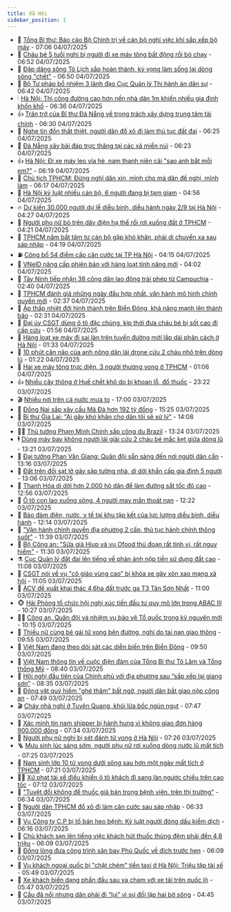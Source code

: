 ```yaml
---
title: Xã Hội
sidebar_position: 1
---
```


<!-- dantri-xa-hoi:START -->
- 🫣 [Tổng Bí thư: Báo cáo Bộ Chính trị về cán bộ nghỉ việc khi sắp xếp bộ máy](https://dantri.com.vn/xa-hoi/tong-bi-thu-bao-cao-bo-chinh-tri-ve-can-bo-nghi-viec-khi-sap-xep-bo-may-20250704135928142.htm) - 07:06 04/07/2025
- 💼 [Cháu bé 5 tuổi nghi bị người đi xe máy tông bất động rồi bỏ chạy](https://dantri.com.vn/xa-hoi/chau-be-5-tuoi-nghi-bi-nguoi-di-xe-may-tong-bat-dong-roi-bo-chay-20250704131748131.htm) - 06:52 04/07/2025
- 🎊 [Đập dâng sông Tô Lịch sắp hoàn thành, kỳ vọng làm sống lại dòng sông &quot;chết&quot;](https://dantri.com.vn/xa-hoi/dap-dang-song-to-lich-sap-hoan-thanh-ky-vong-lam-song-lai-dong-song-chet-20250704133612196.htm) - 06:50 04/07/2025
- 🙉 [Bộ Tư pháp bổ nhiệm 3 lãnh đạo Cục Quản lý Thi hành án dân sự](https://dantri.com.vn/xa-hoi/bo-tu-phap-bo-nhiem-3-lanh-dao-cuc-quan-ly-thi-hanh-an-dan-su-20250704133142543.htm) - 06:42 04/07/2025
- 🕯 [Hà Nội: Thi công đường cao hơn nền nhà dân 1m khiến nhiều gia đình khốn khổ](https://dantri.com.vn/xa-hoi/ha-noi-thi-cong-duong-cao-hon-nen-nha-dan-1m-khien-nhieu-gia-dinh-khon-kho-20250704010306888.htm) - 06:36 04/07/2025
- 👍 [Trăn trở của Bí thư Đà Nẵng về trọng trách xây dựng trung tâm tài chính](https://dantri.com.vn/xa-hoi/tran-tro-cua-bi-thu-da-nang-ve-trong-trach-xay-dung-trung-tam-tai-chinh-20250704131040887.htm) - 06:30 04/07/2025
- 🤖 [Nghe tin đồn thất thiệt, người dân đổ xô đi làm thủ tục đất đai](https://dantri.com.vn/xa-hoi/nghe-tin-don-that-thiet-nguoi-dan-do-xo-di-lam-thu-tuc-dat-dai-20250704115955882.htm) - 06:25 04/07/2025
- 🙉 [Đà Nẵng xây bãi đáp trực thăng tại các xã miền núi](https://dantri.com.vn/xa-hoi/da-nang-xay-bai-dap-truc-thang-tai-cac-xa-mien-nui-20250704122151086.htm) - 06:23 04/07/2025
- 👍 [Hà Nội: Đi xe máy leo vỉa hè, nam thanh niên cãi &quot;sao anh bắt mỗi em?&quot;](https://dantri.com.vn/xa-hoi/ha-noi-di-xe-may-leo-via-he-nam-thanh-nien-cai-sao-anh-bat-moi-em-20250704120840414.htm) - 06:19 04/07/2025
- 🗽 [Chủ tịch TPHCM: Đừng nghĩ dân xin, mình cho mà dân đề nghị, mình làm](https://dantri.com.vn/xa-hoi/chu-tich-tphcm-dung-nghi-dan-xin-minh-cho-ma-dan-de-nghi-minh-lam-20250704122923153.htm) - 06:17 04/07/2025
- 🗽 [Hà Nội kỷ luật nhiều cán bộ, 6 người đang bị tạm giam](https://dantri.com.vn/xa-hoi/ha-noi-ky-luat-nhieu-can-bo-6-nguoi-dang-bi-tam-giam-20250704105646675.htm) - 04:56 04/07/2025
- 🔥 [Dự kiến 30.000 người dự lễ diễu binh, diễu hành ngày 2/9 tại Hà Nội](https://dantri.com.vn/xa-hoi/du-kien-30000-nguoi-du-le-dieu-binh-dieu-hanh-ngay-29-tai-ha-noi-20250704112110944.htm) - 04:27 04/07/2025
- 🦒 [Người phụ nữ bò trên dây điện hạ thế rồi rơi xuống đất ở TPHCM](https://dantri.com.vn/xa-hoi/nguoi-phu-nu-bo-tren-day-dien-ha-the-roi-roi-xuong-dat-o-tphcm-20250704102626774.htm) - 04:21 04/07/2025
- 🧐 [TPHCM nắm bắt tâm tư cán bộ gặp khó khăn, phải di chuyển xa sau sáp nhập](https://dantri.com.vn/xa-hoi/tphcm-nam-bat-tam-tu-can-bo-gap-kho-khan-phai-di-chuyen-xa-sau-sap-nhap-20250704101011099.htm) - 04:19 04/07/2025
- ⛽️ [Công bố 54 điểm cấp căn cước tại TP Hà Nội](https://dantri.com.vn/xa-hoi/cong-bo-54-diem-cap-can-cuoc-tai-tp-ha-noi-20250704111359600.htm) - 04:15 04/07/2025
- 🚀 [VNeID nâng cấp phiên bản với hàng loạt tính năng mới](https://dantri.com.vn/xa-hoi/vneid-nang-cap-phien-ban-voi-hang-loat-tinh-nang-moi-20250704105921103.htm) - 04:02 04/07/2025
- 🦒 [Tây Ninh tiếp nhận 38 công dân lao động trái phép từ Campuchia](https://dantri.com.vn/xa-hoi/tay-ninh-tiep-nhan-38-cong-dan-lao-dong-trai-phep-tu-campuchia-20250704093254418.htm) - 02:40 04/07/2025
- 🦅 [TPHCM đánh giá những ngày đầu hợp nhất, vận hành mô hình chính quyền mới](https://dantri.com.vn/xa-hoi/tphcm-danh-gia-nhung-ngay-dau-hop-nhat-van-hanh-mo-hinh-chinh-quyen-moi-20250704091609973.htm) - 02:37 04/07/2025
- 🚀 [Áp thấp nhiệt đới hình thành trên Biển Đông, khả năng mạnh lên thành bão](https://dantri.com.vn/xa-hoi/ap-thap-nhiet-doi-hinh-thanh-tren-bien-dong-kha-nang-manh-len-thanh-bao-20250704092307195.htm) - 02:31 04/07/2025
- 🦅 [Đại úy CSGT dùng ô tô đặc chủng, kịp thời đưa cháu bé bị sốt cao đi cấp cứu](https://dantri.com.vn/xa-hoi/dai-uy-csgt-dung-o-to-dac-chung-kip-thoi-dua-chau-be-bi-sot-cao-di-cap-cuu-20250704084453587.htm) - 01:56 04/07/2025
- 🤠 [Hàng loạt xe máy đi sai làn trên tuyến đường mới lắp dải phân cách ở Hà Nội](https://dantri.com.vn/xa-hoi/hang-loat-xe-may-di-sai-lan-tren-tuyen-duong-moi-lap-dai-phan-cach-o-ha-noi-20250703230910152.htm) - 01:33 04/07/2025
- 💄 [10 phút cân não của anh nông dân lái drone cứu 2 cháu nhỏ trên dòng lũ](https://dantri.com.vn/xa-hoi/10-phut-can-nao-cua-anh-nong-dan-lai-drone-cuu-2-chau-nho-tren-dong-lu-20250704080045707.htm) - 01:22 04/07/2025
- 🥷 [Hai xe máy tông trực diện, 3 người thương vong ở TPHCM](https://dantri.com.vn/xa-hoi/hai-xe-may-tong-truc-dien-3-nguoi-thuong-vong-o-tphcm-20250704075117056.htm) - 01:06 04/07/2025
- 👍 [Nhiều cây thông ở Huế chết khô do bị khoan lỗ, đổ thuốc](https://dantri.com.vn/xa-hoi/nhieu-cay-thong-o-hue-chet-kho-do-bi-khoan-lo-do-thuoc-20250703163505014.htm) - 23:22 03/07/2025
- 🎬 [Nhiều nơi trên cả nước mưa to](https://dantri.com.vn/xa-hoi/nhieu-noi-tren-ca-nuoc-mua-to-20250703172714108.htm) - 17:00 03/07/2025
- 🦒 [Đồng Nai sắp xây cầu Mã Đà hơn 192 tỷ đồng](https://dantri.com.vn/xa-hoi/dong-nai-sap-xay-cau-ma-da-hon-192-ty-dong-20250703213547869.htm) - 15:25 03/07/2025
- 🌊 [Bí thư Gia Lai: &quot;Ai gây khó khăn cho dân tôi sẽ xử lý&quot;](https://dantri.com.vn/xa-hoi/bi-thu-gia-lai-ai-gay-kho-khan-cho-dan-toi-se-xu-ly-20250703192511330.htm) - 14:08 03/07/2025
- 🧑‍💻 [Thủ tướng Phạm Minh Chính sắp công du Brazil](https://dantri.com.vn/xa-hoi/thu-tuong-pham-minh-chinh-sap-cong-du-brazil-20250703200657138.htm) - 13:24 03/07/2025
- 🕴 [Dùng máy bay không người lái giải cứu 2 cháu bé mắc kẹt giữa dòng lũ](https://dantri.com.vn/xa-hoi/dung-may-bay-khong-nguoi-lai-giai-cuu-2-chau-be-mac-ket-giua-dong-lu-20250703195916075.htm) - 13:21 03/07/2025
- 🤔 [Đại tướng Phan Văn Giang: Quân đội sẵn sàng đến nơi người dân cần](https://dantri.com.vn/xa-hoi/dai-tuong-phan-van-giang-quan-doi-san-sang-den-noi-nguoi-dan-can-20250703193547667.htm) - 13:16 03/07/2025
- 💄 [Đất trên đồi sạt lở gây sập tường nhà, di dời khẩn cấp gia đình 5 người](https://dantri.com.vn/xa-hoi/dat-tren-doi-sat-lo-gay-sap-tuong-nha-di-doi-khan-cap-gia-dinh-5-nguoi-20250703193509226.htm) - 13:06 03/07/2025
- 🧠 [Thanh Hóa di dời hơn 2.000 hộ dân để làm đường sắt tốc độ cao](https://dantri.com.vn/xa-hoi/thanh-hoa-di-doi-hon-2000-ho-dan-de-lam-duong-sat-toc-do-cao-20250703183842792.htm) - 12:56 03/07/2025
- 🦣 [Ô tô con lao xuống sông, 4 người may mắn thoát nạn](https://dantri.com.vn/xa-hoi/o-to-con-lao-xuong-song-4-nguoi-may-man-thoat-nan-20250703191642097.htm) - 12:22 03/07/2025
- 💫 [Bảo đảm điện, nước, y tế tại khu tập kết của lực lượng diễu binh, diễu hành](https://dantri.com.vn/xa-hoi/bao-dam-dien-nuoc-y-te-tai-khu-tap-ket-cua-luc-luong-dieu-binh-dieu-hanh-20250703185329832.htm) - 12:14 03/07/2025
- 🚀 [&quot;Vận hành chính quyền địa phương 2 cấp, thủ tục hành chính thông suốt&quot;](https://dantri.com.vn/xa-hoi/van-hanh-chinh-quyen-dia-phuong-2-cap-thu-tuc-hanh-chinh-thong-suot-20250703183359144.htm) - 11:39 03/07/2025
- 🤔 [Bộ Công an: &quot;Sữa giả Hiup và vụ Ofood thủ đoạn rất tinh vi, rất nguy hiểm&quot;](https://dantri.com.vn/xa-hoi/bo-cong-an-sua-gia-hiup-va-vu-ofood-thu-doan-rat-tinh-vi-rat-nguy-hiem-20250703162010241.htm) - 11:30 03/07/2025
- ⚗️ [Cục Quản lý đất đai lên tiếng về phản ánh nộp tiền sử dụng đất cao](https://dantri.com.vn/xa-hoi/cuc-quan-ly-dat-dai-len-tieng-ve-phan-anh-nop-tien-su-dung-dat-cao-20250703180450363.htm) - 11:08 03/07/2025
- 🫶 [CSGT nói về vụ &quot;cô giáo vùng cao&quot; bị khóa xe gây xôn xao mạng xã hội](https://dantri.com.vn/xa-hoi/csgt-noi-ve-vu-co-giao-vung-cao-bi-khoa-xe-gay-xon-xao-mang-xa-hoi-20250703172035773.htm) - 11:05 03/07/2025
- 🌮 [ACV đề xuất khai thác 4,6ha đất trước ga T3 Tân Sơn Nhất](https://dantri.com.vn/xa-hoi/acv-de-xuat-khai-thac-46ha-dat-truoc-ga-t3-tan-son-nhat-20250703172511035.htm) - 11:00 03/07/2025
- 🐵 [Hải Phòng tổ chức hội nghị xúc tiến đầu tư quy mô lớn trong ABAC III](https://dantri.com.vn/xa-hoi/hai-phong-to-chuc-hoi-nghi-xuc-tien-dau-tu-quy-mo-lon-trong-abac-iii-20250703171652638.htm) - 10:27 03/07/2025
- 🧑‍🏫 [Công an, Quân đội và nhiệm vụ bảo vệ Tổ quốc trong kỷ nguyên mới](https://dantri.com.vn/xa-hoi/cong-an-quan-doi-va-nhiem-vu-bao-ve-to-quoc-trong-ky-nguyen-moi-20250703163056676.htm) - 10:15 03/07/2025
- 💫 [Thiếu nữ cùng bé gái tử vong bên đường, nghi do tai nạn giao thông](https://dantri.com.vn/xa-hoi/thieu-nu-cung-be-gai-tu-vong-ben-duong-nghi-do-tai-nan-giao-thong-20250703163504987.htm) - 09:55 03/07/2025
- 🦩 [Việt Nam đang theo dõi sát các diễn biến trên Biển Đông](https://dantri.com.vn/xa-hoi/viet-nam-dang-theo-doi-sat-cac-dien-bien-tren-bien-dong-20250703164528756.htm) - 09:50 03/07/2025
- 🦄 [Việt Nam thông tin về cuộc điện đàm của Tổng Bí thư Tô Lâm và Tổng thống Mỹ](https://dantri.com.vn/xa-hoi/viet-nam-thong-tin-ve-cuoc-dien-dam-cua-tong-bi-thu-to-lam-va-tong-thong-my-20250703144727690.htm) - 08:40 03/07/2025
- 💂 [Hội nghị đầu tiên của Chính phủ với địa phương sau “sắp xếp lại giang sơn”](https://dantri.com.vn/xa-hoi/hoi-nghi-dau-tien-cua-chinh-phu-voi-dia-phuong-sau-sap-xep-lai-giang-son-20250703153021534.htm) - 08:35 03/07/2025
- 💄 [Động vật quý hiếm &quot;ghé thăm&quot; bất ngờ, người dân bắt giao nộp công an](https://dantri.com.vn/xa-hoi/dong-vat-quy-hiem-ghe-tham-bat-ngo-nguoi-dan-bat-giao-nop-cong-an-20250703143739572.htm) - 07:49 03/07/2025
- 🎬 [Cháy nhà nghỉ ở Tuyên Quang, khói lửa bốc ngùn ngụt](https://dantri.com.vn/xa-hoi/chay-nha-nghi-o-tuyen-quang-khoi-lua-boc-ngun-ngut-20250703144026133.htm) - 07:47 03/07/2025
- 👀 [Xác minh tin nam shipper bị hành hung vì không giao đơn hàng 900.000 đồng](https://dantri.com.vn/xa-hoi/xac-minh-tin-nam-shipper-bi-hanh-hung-vi-khong-giao-don-hang-900000-dong-20250703141724370.htm) - 07:34 03/07/2025
- 💃 [Người phụ nữ nghi bị sét đánh tử vong ở Hà Nội](https://dantri.com.vn/xa-hoi/nguoi-phu-nu-nghi-bi-set-danh-tu-vong-o-ha-noi-20250703142137367.htm) - 07:26 03/07/2025
- 🪜 [Mưu sinh lúc sáng sớm, người phụ nữ rơi xuống dòng nước lũ mất tích](https://dantri.com.vn/xa-hoi/muu-sinh-luc-sang-som-nguoi-phu-nu-roi-xuong-dong-nuoc-lu-mat-tich-20250703140552578.htm) - 07:25 03/07/2025
- 📝 [Nam sinh lớp 10 tử vong dưới sông sau hơn một ngày mất tích ở TPHCM](https://dantri.com.vn/xa-hoi/nam-sinh-lop-10-tu-vong-duoi-song-sau-hon-mot-ngay-mat-tich-o-tphcm-20250703125953649.htm) - 07:21 03/07/2025
- 🧑‍💻 [Xử phạt tài xế điều khiển ô tô khách đi sang làn ngược chiều trên cao tốc](https://dantri.com.vn/xa-hoi/xu-phat-tai-xe-dieu-khien-o-to-khach-di-sang-lan-nguoc-chieu-tren-cao-toc-20250703140009761.htm) - 07:12 03/07/2025
- 👺 [&quot;Tuyệt đối không để thuốc giả bán trong bệnh viện, trên thị trường&quot;](https://dantri.com.vn/xa-hoi/tuyet-doi-khong-de-thuoc-gia-ban-trong-benh-vien-tren-thi-truong-20250703133130908.htm) - 06:34 03/07/2025
- 🌮 [Người dân TPHCM đổ xô đi làm căn cước sau sáp nhập](https://dantri.com.vn/xa-hoi/nguoi-dan-tphcm-do-xo-di-lam-can-cuoc-sau-sap-nhap-20250703130403246.htm) - 06:33 03/07/2025
- 🤭 [Vụ Công ty C.P bị tố bán heo bệnh: Kỷ luật người đóng dấu kiểm dịch](https://dantri.com.vn/xa-hoi/vu-cong-ty-cp-bi-to-ban-heo-benh-ky-luat-nguoi-dong-dau-kiem-dich-20250703130637064.htm) - 06:16 03/07/2025
- 💪 [Chủ khách sạn lên tiếng việc khách hút thuốc thủng đệm phải đền 4,8 triệu](https://dantri.com.vn/xa-hoi/chu-khach-san-len-tieng-viec-khach-hut-thuoc-thung-dem-phai-den-48-trieu-20250703123636645.htm) - 06:09 03/07/2025
- 🧰 [Đồng lòng đưa công trình sân bay Phú Quốc về đích trước hẹn](https://dantri.com.vn/xa-hoi/dong-long-dua-cong-trinh-san-bay-phu-quoc-ve-dich-truoc-hen-20250703091247158.htm) - 06:09 03/07/2025
- 🤡 [Vụ khách ngoại quốc bị &quot;chặt chém&quot; tiền taxi ở Hà Nội: Triệu tập tài xế](https://dantri.com.vn/xa-hoi/vu-khach-ngoai-quoc-bi-chat-chem-tien-taxi-o-ha-noi-trieu-tap-tai-xe-20250703124219554.htm) - 05:49 03/07/2025
- 🦆 [Xe khách biến dạng phần đầu sau va chạm với xe tải trên quốc lộ](https://dantri.com.vn/xa-hoi/xe-khach-bien-dang-phan-dau-sau-va-cham-voi-xe-tai-tren-quoc-lo-20250703121136250.htm) - 05:47 03/07/2025
- 🦍 [Cầu đã nối nhưng dân phải đi “lụi” vì sự đối lập hai bờ sông](https://dantri.com.vn/xa-hoi/cau-da-noi-nhung-dan-phai-di-lui-vi-su-doi-lap-hai-bo-song-20250703105409420.htm) - 04:45 03/07/2025<!-- dantri-xa-hoi:END -->
